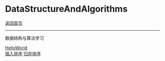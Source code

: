 # DataStructureAndAlgorithms
[返回首页](https://desperadoadil.github.io/)  

---
数据结构与算法学习  

[HelloWorld](https://desperadoadil.github.io/DataStructureAndAlgorithms/helloworld/helloworld)  
[插入排序](https://desperadoadil.github.io/DataStructureAndAlgorithms/插入排序/插入排序)
[归并排序](https://desperadoadil.github.io/DataStructureAndAlgorithms/归并排序/归并排序)
